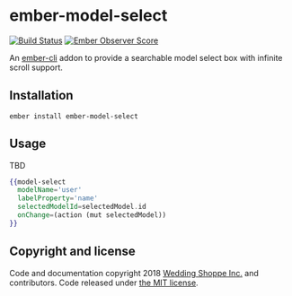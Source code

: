 ember-model-select
==============================================================================
[![Build Status](https://travis-ci.org/weddingshoppe/ember-model-select.svg?branch=master)](https://travis-ci.org/weddingshoppe/ember-model-select) [![Ember Observer Score](https://emberobserver.com/badges/ember-model-select.svg)](https://emberobserver.com/addons/ember-model-select)

An [ember-cli](http://www.ember-cli.com) addon to provide a searchable model select box with infinite scroll support.

Installation
------------------------------------------------------------------------------

```
ember install ember-model-select
```


Usage
------------------------------------------------------------------------------

TBD

```hbs
{{model-select
  modelName='user'
  labelProperty='name'
  selectedModelId=selectedModel.id
  onChange=(action (mut selectedModel))
}}
```

## Copyright and license

Code and documentation copyright 2018 [Wedding Shoppe Inc.](http://www.weddingshoppeinc.com) and contributors. Code released under [the MIT license](LICENSE.md).
